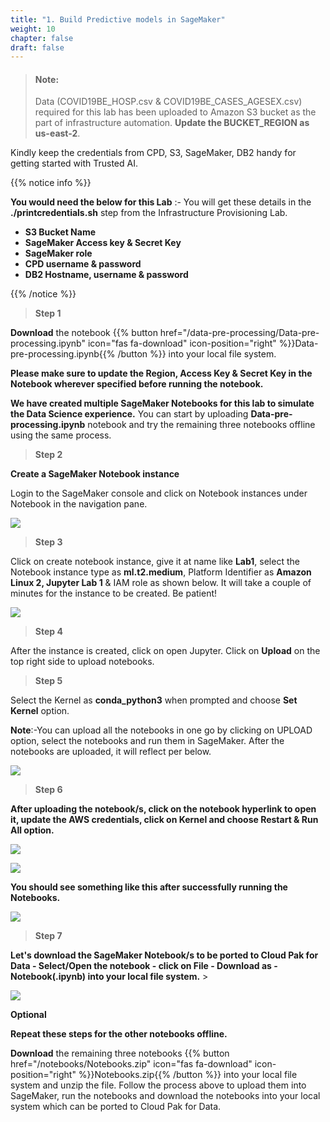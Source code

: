 ```yaml
---
title: "1. Build Predictive models in SageMaker"
weight: 10
chapter: false
draft: false
---
```


> #### Note:
> Data (COVID19BE_HOSP.csv & COVID19BE_CASES_AGESEX.csv) required for this lab has been uploaded to Amazon S3 bucket as the part of infrastructure automation. **Update the BUCKET_REGION as us-east-2**.

Kindly keep the credentials from CPD, S3, SageMaker, DB2 handy for getting started with Trusted AI.

{{% notice info %}}

**You would need the below for this Lab** :- You will get these details in the **./printcredentials.sh** step from the Infrastructure Provisioning Lab.

* **S3 Bucket Name**
* **SageMaker Access key & Secret Key**
* **SageMaker role**
* **CPD username & password**
* **DB2 Hostname, username & password**

{{% /notice %}}

> **Step 1**

**Download** the notebook {{% button href="/data-pre-processing/Data-pre-processing.ipynb" icon="fas fa-download" icon-position="right" %}}Data-pre-processing.ipynb{{% /button %}} into your local file system.

**Please make sure to update the Region, Access Key & Secret Key in the Notebook wherever specified before running the notebook.**

**We have created multiple SageMaker Notebooks for this lab to simulate the Data Science experience.** You can start by uploading **Data-pre-processing.ipynb** notebook and try the remaining three notebooks offline using the same process.

> **Step 2**

**Create a SageMaker Notebook instance**

Login to the SageMaker console and click on Notebook instances under Notebook in the navigation pane.

![](/images/20_trusted_ai_lab/sm-login.png)

> **Step 3**

Click on create notebook instance, give it at name like **Lab1**, select the Notebook instance type as **ml.t2.medium**, Platform Identifier as **Amazon Linux 2, Jupyter Lab 1** & IAM role as shown below. It will take a couple of minutes for the instance to be created. Be patient!

![](/images/20_trusted_ai_lab/crt-nb-sm.png)

> **Step 4**

After the instance is created, click on open Jupyter. Click on **Upload** on the top right side to upload notebooks. 

> **Step 5**

Select the Kernel as **conda_python3** when prompted and choose **Set Kernel** option. 

**Note**:-You can upload all the notebooks in one go by clicking on UPLOAD option, select the notebooks and run them in SageMaker. After the notebooks are uploaded, it will reflect per below.

![](/images/20_trusted_ai_lab/opn-nb-sm.png)

> **Step 6**

**After uploading the notebook/s, click on the notebook hyperlink to open it, update the AWS credentials, click on Kernel and choose Restart & Run All option.** 

![](/images/20_trusted_ai_lab/opn-nb-sm.png)

![](/images/20_trusted_ai_lab/run-nb.png)

**You should see something like this after successfully running the Notebooks.**

![](/images/20_trusted_ai_lab/nb-run.png)

> **Step 7**

**Let's download the SageMaker Notebook/s to be ported to Cloud Pak for Data - Select/Open the notebook - click on File - Download as - Notebook(.ipynb) into your local file system.** >  

![](/images/20_trusted_ai_lab/dw-nb-sm.png)

**Optional**

**Repeat these steps for the other notebooks offline.**

**Download** the remaining three notebooks {{% button href="/notebooks/Notebooks.zip" icon="fas fa-download" icon-position="right" %}}Notebooks.zip{{% /button %}} into your local file system and unzip the file. Follow the process above to upload them into SageMaker, run the notebooks and download the notebooks into your local system which can be ported to Cloud Pak for Data.
